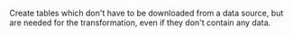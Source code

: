 Create tables which don't have to be downloaded from a data source, but are needed for the transformation, even if they don't contain any data.

